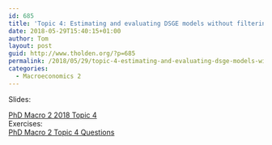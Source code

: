 ```yaml
---
id: 685
title: 'Topic 4: Estimating and evaluating DSGE models without filtering to recover states'
date: 2018-05-29T15:40:15+01:00
author: Tom
layout: post
guid: http://www.tholden.org/?p=685
permalink: /2018/05/29/topic-4-estimating-and-evaluating-dsge-models-without-filtering-to-recover-states/
categories:
  - Macroeconomics 2
---
```

Slides:
<div class="PDFcontainer">
<div class="PDFelement"><object data="http://www.tholden.org/wp-content/uploads/2018/05/PhD-Macro-2-2018-Topic-4.pdf" type="application/pdf" width="100%" height="100%"><a href="http://www.tholden.org/wp-content/uploads/2018/05/PhD-Macro-2-2018-Topic-4.pdf">PhD Macro 2 2018 Topic 4</a></object></div>
</div>
Exercises:
<div class="PDFcontainer">
<div class="PDFelement"><object data="http://www.tholden.org/wp-content/uploads/2018/05/PhD-Macro-2-Topic-4-Questions.pdf" type="application/pdf" width="100%" height="100%"><a href="http://www.tholden.org/wp-content/uploads/2018/05/PhD-Macro-2-Topic-4-Questions.pdf">PhD Macro 2 Topic 4 Questions</a></object></div>
</div>
